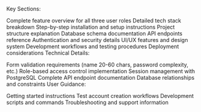 Key Sections:

Complete feature overview for all three user roles
Detailed tech stack breakdown
Step-by-step installation and setup instructions
Project structure explanation
Database schema documentation
API endpoints reference
Authentication and security details
UI/UX features and design system
Development workflows and testing procedures
Deployment considerations
Technical Details:

Form validation requirements (name 20-60 chars, password complexity, etc.)
Role-based access control implementation
Session management with PostgreSQL
Complete API endpoint documentation
Database relationships and constraints
User Guidance:

Getting started instructions
Test account creation workflows
Development scripts and commands
Troubleshooting and support information
